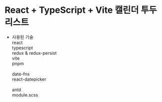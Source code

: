 # React + TypeScript + Vite 캘린더 투두리스트 

- 사용된 기술<br/>
react<br/>
typescript<br/>
redux & redux-persist<br/>
vite<br/>
pnpm<br/><br/>
date-fns<br/>
react-datepicker<br/><br/>
antd<br/>
module.scss<br/>
